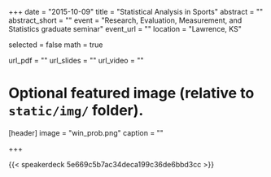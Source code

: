 +++
date = "2015-10-09"
title = "Statistical Analysis in Sports"
abstract = ""
abstract_short = ""
event = "Research, Evaluation, Measurement, and Statistics graduate seminar"
event_url = ""
location = "Lawrence, KS"

selected = false
math = true

url_pdf = ""
url_slides = ""
url_video = ""

# Optional featured image (relative to `static/img/` folder).
[header]
image = "win_prob.png"
caption = ""

+++

{{< speakerdeck 5e669c5b7ac34deca199c36de6bbd3cc >}}